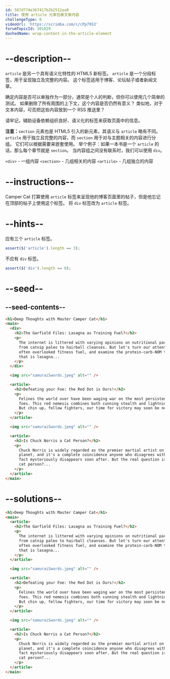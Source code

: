 ```yaml
---
id: 587d774e367417b2b2512aa0
title: 使用 article 元素包裹文章内容
challengeType: 0
videoUrl: 'https://scrimba.com/c/cPp79S3'
forumTopicId: 301029
dashedName: wrap-content-in-the-article-element
---
```


# --description--

`article` 是另一个具有语义化特性的 HTML5 新标签。 `article` 是一个分段标签，用于呈现独立及完整的内容。 这个标签适用于博客、论坛帖子或者新闻文章。

确定内容是否可以单独作为一部分，通常是个人的判断，但你可以使用几个简单的测试。 如果删除了所有周围的上下文，这个内容是否仍然有意义？ 类似地，对于文本内容，可否把这些内容放到一个 RSS 推送里？

请牢记，辅助设备依赖组织良好、语义化的标签来获取页面中的信息。

**注意：**`section` 元素也是 HTML5 引入的新元素，其语义与 `article` 略有不同。 `article` 用于独立且完整的内容，而 `section` 用于对与主题相关的内容进行分组。 它们可以根据需要来嵌套使用。 举个例子：如果一本书是一个 `article` 的话，那么每个章节就是 `section`。 当内容组之间没有联系时，我们可以使用 `div`。

`<div>` - 一组内容 `<section>` - 几组相关的内容 `<article>` - 几组独立的内容

# --instructions--

Camper Cat 打算使用 `article` 标签来呈现他的博客页面里的帖子，但是他忘记在顶部的帖子上使用这个标签。 将 `div` 标签改为 `article` 标签。

# --hints--

应有三个 `article` 标签。

```js
assert($('article').length == 3);
```

不应有 `div` 标签。

```js
assert($('div').length == 0);
```

# --seed--

## --seed-contents--

```html
<h1>Deep Thoughts with Master Camper Cat</h1>
<main>
  <div>
    <h2>The Garfield Files: Lasagna as Training Fuel?</h2>
    <p>
      The internet is littered with varying opinions on nutritional paradigms,
      from catnip paleo to hairball cleanses. But let's turn our attention to an
      often overlooked fitness fuel, and examine the protein-carb-NOM trifecta
      that is lasagna...
    </p>
  </div>

  <img src="samuraiSwords.jpeg" alt="" />

  <article>
    <h2>Defeating your Foe: the Red Dot is Ours!</h2>
    <p>
      Felines the world over have been waging war on the most persistent of
      foes. This red nemesis combines both cunning stealth and lightning speed.
      But chin up, fellow fighters, our time for victory may soon be near...
    </p>
  </article>

  <img src="samuraiSwords.jpeg" alt="" />

  <article>
    <h2>Is Chuck Norris a Cat Person?</h2>
    <p>
      Chuck Norris is widely regarded as the premier martial artist on the
      planet, and it's a complete coincidence anyone who disagrees with this
      fact mysteriously disappears soon after. But the real question is, is he a
      cat person?...
    </p>
  </article>
</main>
```

# --solutions--

```html
<h1>Deep Thoughts with Master Camper Cat</h1>
<main>
  <article>
    <h2>The Garfield Files: Lasagna as Training Fuel?</h2>
    <p>
      The internet is littered with varying opinions on nutritional paradigms,
      from catnip paleo to hairball cleanses. But let's turn our attention to an
      often overlooked fitness fuel, and examine the protein-carb-NOM trifecta
      that is lasagna...
    </p>
  </article>

  <img src="samuraiSwords.jpeg" alt="" />

  <article>
    <h2>Defeating your Foe: the Red Dot is Ours!</h2>
    <p>
      Felines the world over have been waging war on the most persistent of
      foes. This red nemesis combines both cunning stealth and lightning speed.
      But chin up, fellow fighters, our time for victory may soon be near...
    </p>
  </article>

  <img src="samuraiSwords.jpeg" alt="" />

  <article>
    <h2>Is Chuck Norris a Cat Person?</h2>
    <p>
      Chuck Norris is widely regarded as the premier martial artist on the
      planet, and it's a complete coincidence anyone who disagrees with this
      fact mysteriously disappears soon after. But the real question is, is he a
      cat person?...
    </p>
  </article>
</main>
```
